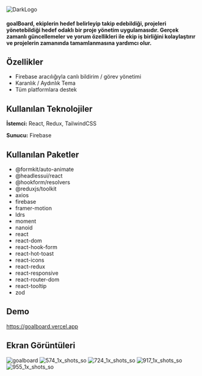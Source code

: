 ![DarkLogo](https://github.com/user-attachments/assets/e133d08e-1574-4909-9951-728ccce74d47)


#### goalBoard, ekiplerin hedef belirleyip takip edebildiği, projeleri yönetebildiği hedef odaklı bir proje yönetim uygulamasıdır. Gerçek zamanlı güncellemeler ve yorum özellikleri ile ekip iş birliğini kolaylaştırır ve projelerin zamanında tamamlanmasına yardımcı olur.


## Özellikler

- Firebase aracılığıyla canlı bildirim / görev yönetimi
- Karanlık / Aydınlık Tema
- Tüm platformlara destek

  
## Kullanılan Teknolojiler

**İstemci:** React, Redux, TailwindCSS

**Sunucu:** Firebase

  
## Kullanılan Paketler

- @formkit/auto-animate
- @headlessui/react
- @hookform/resolvers
- @reduxjs/toolkit
- axios
- firebase
- framer-motion
- ldrs
- moment
- nanoid 
- react 
- react-dom 
- react-hook-form 
- react-hot-toast 
- react-icons 
- react-redux 
- react-responsive
- react-router-dom 
- react-tooltip
- zod

  

    
## Demo

https://goalboard.vercel.app

  
## Ekran Görüntüleri
![goalboard](https://github.com/user-attachments/assets/5865c326-f790-4a71-9037-c0919ddc9148)
![574_1x_shots_so](https://github.com/user-attachments/assets/c150c882-bc6f-4754-8c03-7505671a9c9d)
![724_1x_shots_so](https://github.com/user-attachments/assets/c64aad51-f1f9-4e92-8ddd-349f468c90ed)
![917_1x_shots_so](https://github.com/user-attachments/assets/99304fc0-02f9-43be-b147-16f2a346cc27)
![955_1x_shots_so](https://github.com/user-attachments/assets/115a06f7-7dd5-46b1-8d98-ae1c79ab4bdc)



  
